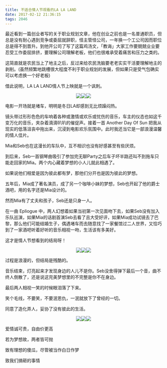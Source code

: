 ```yaml
---
title: 不适合情人节观看的LA LA LAND
date: 2017-02-12 21:36:15
tags: 2046
---
```


最近看到一篇创业者写的关于职业规划文章，他在创业之前也是一名普通职员，但总是没有耐心遇到竞争或委屈就辞职，怪主管怪公司，一年换一个工公司因而职位总是得不到晋升。到他开公司了写了这篇鸡汤文，「教诲」大家工作要兢兢业业要忍受工作委屈排挤，要理解公司理解老板，他们也很难承受着痛苦和压力之类的。

这简直就是农民当上了地主之后，反过来给农民洗脑要老老实实干活要理解地主的剥削。(虽然频繁地跳槽很大程度不利于职业规划的发展，但如果只是受气包确实可以考虑换一个好老板)

借此说明，LA LA LAND情人节上映就是一个讽刺。

<p style="text-align: center;"><img src="https://img.lishengcn.cn/dot" class="inline-img"><img src="https://img.lishengcn.cn/dot" class="inline-img"><img src="https://img.lishengcn.cn/dot" class="inline-img"></p>

电影一开场就是堵车，明明是冬日LA却感到无比烦躁闷热。

镜头带过形形色色的车响着各种或激情或欢乐或忧伤的音乐，车主的仪态也如这千变万化的音乐，夹杂着滴滴叭叭的催促声。接着一首 Another Day Of Sun 把我从现实的低落沮丧中拖出来，沉浸到电影欢乐氛围中。此时我还当它是一部浪漫温馨的情人佳片。

Mia和Seb也在这漫长的车队中，互不相识也没有好感甚至有些厌烦。

到后来，Seb一首钢琴曲吸引了参加完无聊Party之后车子坏半路还叫不到拖车只能走回家的Mia。两个内心藏着梦想的小人儿就此相遇了。

如果说他们相爱是因为彼此都有梦，那他们分开也是因为彼此的梦想。

五年后，Mia成了著名演员，成了另一个咖啡小妹的梦想，Seb也开起了他的爵士酒吧，用的名字还是Mia设计的。

然而Mia有了丈夫和孩子，Seb还是只身一人。

在一曲 Epliogue 中，两人幻想着如果当初第一次见面吻下去，如果Seb没有加入乐队巡演，如果Mia的话剧首演Seb去看了且大受好评，如果Mia成功试镜去了巴黎，那么他们可能结婚生子，偶遇堵车而去随意找了一家餐馆过二人世界，又恰巧到了一家酒吧听着好听的音乐相视一吻，生活该有多美好。

这才是情人节想看到的结局呀！

<p style="text-align: center;"><img src="https://img.lishengcn.cn/dot" class="inline-img"><img src="https://img.lishengcn.cn/dot" class="inline-img"><img src="https://img.lishengcn.cn/dot" class="inline-img"></p>

过程是浪漫的，但结局是残酷的。

音乐结束，灯亮起来才发现身边的人儿不是你。Seb没舍得弹下最后一个音，曲不终人倒散了，还是说这完美梦想里的不完整是你不在身边。

最后两人相视一笑的时候眼泪落了下来。

笑个毛线，不要笑，不要泯恩仇，一泯就放下了曾经的一切。

同意了造化弄人，妥协了没有彼此的生活。

<p style="text-align: center;"><img src="https://img.lishengcn.cn/dot" class="inline-img"><img src="https://img.lishengcn.cn/dot" class="inline-img"><img src="https://img.lishengcn.cn/dot" class="inline-img"></p>

爱情诚可贵，自由价更高

若为梦想故，两者皆可抛

致有理想的傻瓜，尽管被当作白日作梦

致我们搞砸的事情
